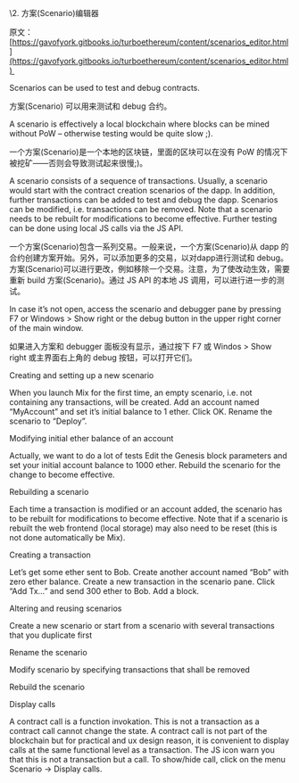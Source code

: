 \2. 方案(Scenario)编辑器

原文：[https://gavofyork.gitbooks.io/turboethereum/content/scenarios_editor.html](https://gavofyork.gitbooks.io/turboethereum/content/scenarios_editor.html) 

Scenarios can be used to test and debug contracts.

方案(Scenario) 可以用来测试和 debug 合约。

A scenario is effectively a local blockchain where blocks can be mined without PoW – otherwise testing would be quite slow ;).

一个方案(Scenario)是一个本地的区块链，里面的区块可以在没有 PoW 的情况下被挖矿——否则会导致测试起来很慢;)。

A scenario consists of a sequence of transactions. Usually, a scenario would start with the contract creation scenarios of the dapp. In addition, further transactions can be added to test and debug the dapp. Scenarios can be modified, i.e. transactions can be removed. Note that a scenario needs to be rebuilt for modifications to become effective. Further testing can be done using local JS calls via the JS API.

一个方案(Scenario)包含一系列交易。一般来说，一个方案(Scenario)从 dapp 的合约创建方案开始。另外，可以添加更多的交易，以对dapp进行测试和 debug。方案(Scenario)可以进行更改，例如移除一个交易。注意，为了使改动生效，需要重新 build 方案(Scenario)。通过 JS API 的本地 JS 调用，可以进行进一步的测试。

In case it’s not open, access the scenario and debugger pane by pressing F7 or Windows > Show right or the debug button in the upper right corner of the main window.

如果进入方案和 debugger 面板没有显示，通过按下 F7 或 Windos > Show right 或主界面右上角的 debug 按钮，可以打开它们。

Creating and setting up a new scenario

When you launch Mix for the first time, an empty scenario, i.e. not containing any transactions, will be created. Add an account named “MyAccount” and set it’s initial balance to 1 ether. Click OK. Rename the scenario to “Deploy”.

Modifying initial ether balance of an account

Actually, we want to do a lot of tests Edit the Genesis block parameters and set your initial account balance to 1000 ether. Rebuild the scenario for the change to become effective.

Rebuilding a scenario

Each time a transaction is modified or an account added, the scenario has to be rebuilt for modifications to become effective. Note that if a scenario is rebuilt the web frontend (local storage) may also need to be reset (this is not done automatically be Mix).

Creating a transaction

Let’s get some ether sent to Bob. Create another account named “Bob” with zero ether balance. Create a new transaction in the scenario pane. Click “Add Tx…” and send 300 ether to Bob. Add a block.

Altering and reusing scenarios

Create a new scenario or start from a scenario with several transactions that you duplicate first

Rename the scenario

Modify scenario by specifying transactions that shall be removed

Rebuild the scenario

Display calls

A contract call is a function invokation. This is not a transaction as a contract call cannot change the state. A contract call is not part of the blockchain but for practical and ux design reason, it is convenient to display calls at the same functional level as a transaction. The JS icon warn you that this is not a transaction but a call. To show/hide call, click on the menu Scenario -> Display calls.
